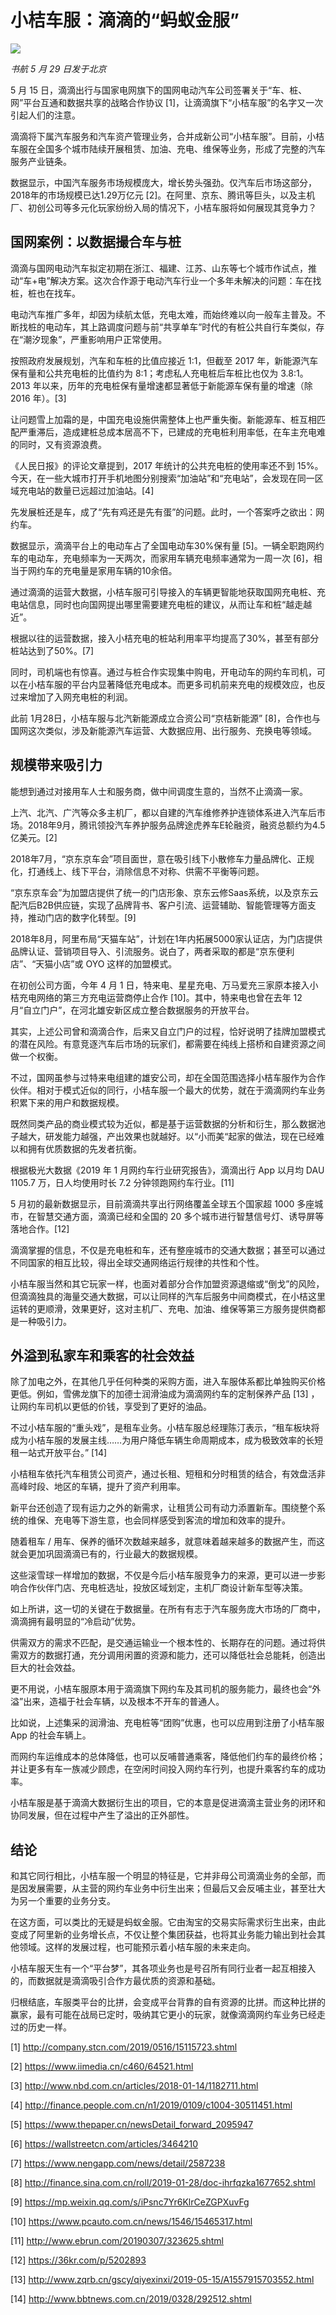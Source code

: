 # 小桔车服：滴滴的“蚂蚁金服”

![](http://ww1.sinaimg.cn/large/4b91f9d5ly1g3q3zzmzm4j20u00h5qcy.jpg)

*书航 5 月 29 日发于北京*

5 月 15 日，滴滴出行与国家电网旗下的国网电动汽车公司签署关于“车、桩、网”平台互通和数据共享的战略合作协议 [1]，让滴滴旗下“小桔车服”的名字又一次引起人们的注意。

滴滴将下属汽车服务和汽车资产管理业务，合并成新公司“小桔车服”。目前，小桔车服在全国多个城市陆续开展租赁、加油、充电、维保等业务，形成了完整的汽车服务产业链条。

数据显示，中国汽车服务市场规模庞大，增长势头强劲。仅汽车后市场这部分，2018年的市场规模已达1.29万亿元 [2]。在阿里、京东、腾讯等巨头，以及主机厂、初创公司等多元化玩家纷纷入局的情况下，小桔车服将如何展现其竞争力？

## 国网案例：以数据撮合车与桩

滴滴与国网电动汽车拟定初期在浙江、福建、江苏、山东等七个城市作试点，推动“车+电”解决方案。这次合作源于电动汽车行业一个多年未解决的问题：车在找桩，桩也在找车。

电动汽车推广多年，却因为续航太低，充电太难，而始终难以向一般车主普及。不断找桩的电动车，其上路调度问题与前“共享单车”时代的有桩公共自行车类似，存在“潮汐现象”，严重影响用户正常使用。

按照政府发展规划，汽车和车桩的比值应接近 1:1，但截至 2017 年，新能源汽车保有量和公共充电桩的比值约为 8:1；考虑私人充电桩后车桩比也仅为 3.8:1。2013 年以来，历年的充电桩保有量增速都显著低于新能源车保有量的增速（除 2016 年）。[3]

让问题雪上加霜的是，中国充电设施供需整体上也严重失衡。新能源车、桩互相匹配严重滞后，造成建桩总成本居高不下，已建成的充电桩利用率低，在车主充电难的同时，又有资源浪费。

《人民日报》的评论文章提到，2017 年统计的公共充电桩的使用率还不到 15%。今天，在一些大城市打开手机地图分别搜索“加油站”和“充电站”，会发现在同一区域充电站的数量已远超过加油站。[4]

先发展桩还是车，成了“先有鸡还是先有蛋”的问题。此时，一个答案呼之欲出：网约车。

数据显示，滴滴平台上的电动车占了全国电动车30%保有量 [5]。一辆全职跑网约车的电动车，充电频率为一天两次，而家用车辆充电频率通常为一周一次 [6]，相当于网约车的充电量是家用车辆的10余倍。

通过滴滴的运营大数据，小桔车服可引导接入的车辆更智能地获取国网充电桩、充电站信息，同时也向国网提出哪里需要建充电桩的建议，从而让车和桩“越走越近”。

根据以往的运营数据，接入小桔充电的桩站利用率平均提高了30%，甚至有部分桩站达到了50%。[7]

同时，司机端也有惊喜。通过与桩合作实现集中购电，开电动车的网约车司机，可以在小桔车服的平台内显著降低充电成本。而更多司机前来充电的规模效应，也反过来增加了入网充电桩的利润。

此前 1月28日，小桔车服与北汽新能源成立合资公司“京桔新能源” [8]，合作也与国网这次类似，涉及新能源汽车运营、大数据应用、出行服务、充换电等领域。

## 规模带来吸引力

能想到通过对接用车人士和服务商，做中间调度生意的，当然不止滴滴一家。

上汽、北汽、广汽等众多主机厂，都以自建的汽车维修养护连锁体系进入汽车后市场。2018年9月，腾讯领投汽车养护服务品牌途虎养车E轮融资，融资总额约为4.5亿美元。[2]

2018年7月，“京东京车会”项目面世，意在吸引线下小散修车力量品牌化、正规化，打通线上、线下平台，消除信息不对称、供需不平衡等问题。

“京东京车会”为加盟店提供了统一的门店形象、京东云修Saas系统，以及京东云配汽后B2B供应链，实现了品牌背书、客户引流、运营辅助、智能管理等方面支持，推动门店的数字化转型。[9]

2018年8月，阿里布局“天猫车站”，计划在1年内拓展5000家认证店，为门店提供品牌认证、营销项目导入、引流服务。说白了，两者采取的都是“京东便利店”、“天猫小店”或 OYO 这样的加盟模式。

在初创公司方面，今年 4 月 1 日，特来电、星星充电、万马爱充三家原本接入小桔充电网络的第三方充电运营商停止合作 [10]。其中，特来电也曾在去年 12 月“自立门户”，在河北雄安新区成立整合数据服务的开放平台。

其实，上述公司曾和滴滴合作，后来又自立门户的过程，恰好说明了挂牌加盟模式的潜在风险。有意竞逐汽车后市场的玩家们，都需要在纯线上搭桥和自建资源之间做一个权衡。

不过，国网虽参与过特来电组建的雄安公司，却在全国范围选择小桔车服作为合作伙伴。相对于模式近似的同行，小桔车服一个最大的优势，就在于滴滴网约车业务积累下来的用户和数据规模。

既然同类产品的商业模式较为近似，都是基于运营数据的分析和衍生，那么数据池子越大，研发能力越强，产出效果也就越好。以“小而美“起家的做法，现在已经难以和拥有优质数据的先发者抗衡。

根据极光大数据《2019 年 1 月网约车行业研究报告》，滴滴出行 App 以月均 DAU 1105.7 万，日人均使用时长 7.2 分钟领跑网约车行业。[11]

5 月初的最新数据显示，目前滴滴共享出行网络覆盖全球五个国家超 1000 多座城市，在智慧交通方面，滴滴已经和全国的 20 多个城市进行智慧信号灯、诱导屏等落地合作。[12]

滴滴掌握的信息，不仅是充电桩和车，还有整座城市的交通大数据；甚至可以通过不同国家的相互比较，得出全球交通网络运行规律的共性和个性。

小桔车服当然和其它玩家一样，也面对着部分合作加盟资源退缩或“倒戈”的风险，但滴滴独具的海量交通大数据，可以让同样的汽车后服务中间商模式，在小桔这里运转的更顺滑，效果更好，这对主机厂、充电、加油、维保等第三方服务提供商都是一种吸引力。

## 外溢到私家车和乘客的社会效益

除了加电之外，在其他几乎任何种类的采购方面，进入车服体系都比单独购买价格更低。例如，雪佛龙旗下的加德士润滑油成为滴滴网约车的定制保养产品 [13] ，让网约车司机以更低的价钱，享受到了更好的油品。

不过小桔车服的“重头戏”，是租车业务。小桔车服总经理陈汀表示，“租车板块将成为小桔车服的发展主线……为用户降低车辆生命周期成本，成为极致效率的长短租一站式开放平台。” [14]

小桔租车依托汽车租赁公司资产，通过长租、短租和分时租赁的结合，有效盘活非高峰时段、地区的车辆，提升了资产利用率。

新平台还创造了现有运力之外的新需求，让租赁公司有动力添置新车。围绕整个系统的维保、充电等下游生意，也会同样感受到客流的增加和效率的提升。

随着租车 / 用车、保养的循环次数越来越多，就意味着越来越多的数据产生，而这就会更加巩固滴滴已有的，行业最大的数据规模。

这些滚雪球一样增加的数据，不仅是今后小桔车服竞争力的来源，更可以进一步影响合作伙伴门店、充电桩选址，投放区域划定，主机厂商设计新车型等决策。

如上所讲，这一切的关键在于数据量。在所有有志于汽车服务庞大市场的厂商中，滴滴拥有最明显的“冷启动”优势。

供需双方的需求不匹配，是交通运输业一个根本性的、长期存在的问题。通过将供需双方的数据打通，充分调用闲置的资源和能力，还可以降低社会总能耗，创造出巨大的社会效益。

更不用说，小桔车服原本用于滴滴旗下网约车及其司机的服务能力，最终也会“外溢”出来，造福于社会车辆，以及根本不开车的普通人。

比如说，上述集采的润滑油、充电桩等“团购”优惠，也可以应用到注册了小桔车服 App 的社会车辆上。

而网约车运维成本的总体降低，也可以反哺普通乘客，降低他们约车的最终价格；并让更多有车一族减少顾虑，在空闲时间投入网约车行列，也提升乘客约车的成功率。

小桔车服是基于滴滴大数据衍生出的项目，它的本意是促进滴滴主营业务的闭环和协同发展，但在过程中产生了溢出的正外部性。

## 结论

和其它同行相比，小桔车服一个明显的特征是，它并非母公司滴滴业务的全部，而是因发展需要，从主营的网约车业务中衍生出来；但最后又会反哺主业，甚至壮大为另一个重要的业务分支。

在这方面，可以类比的无疑是蚂蚁金服。它由淘宝的交易实际需求衍生出来，由此变成了阿里新的业务增长点，不仅让整个集团获益，也将其业务能力输出到社会其他领域。这样的发展过程，也可能预示着小桔车服的未来走向。

小桔车服天生有一个“平台梦”，其各项业务也是号召所有同行业者一起互相接入的，而数据就是滴滴吸引合作方最优质的资源和基础。

归根结底，车服类平台的比拼，会变成平台背靠的自有资源的比拼。而这种比拼的赢家，最有可能在战局已定时，吸纳其它更小的玩家，就像滴滴网约车业务已经走过的历史一样。

[1] <http://company.stcn.com/2019/0516/15115723.shtml>

[2] <https://www.iimedia.cn/c460/64521.html>

[3] <http://www.nbd.com.cn/articles/2018-01-14/1182711.html>

[4] <http://finance.people.com.cn/n1/2019/0109/c1004-30511451.html>

[5] <https://www.thepaper.cn/newsDetail_forward_2095947>

[6] <https://wallstreetcn.com/articles/3464210>

[7] <https://www.nengapp.com/news/detail/2587238>

[8] <http://finance.sina.com.cn/roll/2019-01-28/doc-ihrfqzka1677652.shtml>

[9] <https://mp.weixin.qq.com/s/iPsnc7Yr6KlrCeZGPXuvFg>

[10] <https://www.pcauto.com.cn/news/1546/15465317.html>

[11] <http://www.ebrun.com/20190307/323625.shtml>

[12] <https://36kr.com/p/5202893>

[13] <http://www.zqrb.cn/gscy/qiyexinxi/2019-05-15/A1557915703552.html>

[14] <http://www.bbtnews.com.cn/2019/0328/292512.shtml>